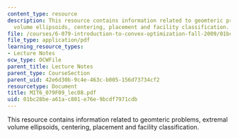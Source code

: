 ```yaml
---
content_type: resource
description: This resource contains information related to geomteric problems, extremal
  volume ellipsoids, centering, placement and facility classification.
file: /courses/6-079-introduction-to-convex-optimization-fall-2009/01bc28bea61ac801e76e9bcdf7971cdb_MIT6_079F09_lec08.pdf
file_type: application/pdf
learning_resource_types:
- Lecture Notes
ocw_type: OCWFile
parent_title: Lecture Notes
parent_type: CourseSection
parent_uid: 42e6d30b-9c4e-463c-b005-156d73734cf2
resourcetype: Document
title: MIT6_079F09_lec08.pdf
uid: 01bc28be-a61a-c801-e76e-9bcdf7971cdb
---
```

This resource contains information related to geomteric problems, extremal volume ellipsoids, centering, placement and facility classification.


